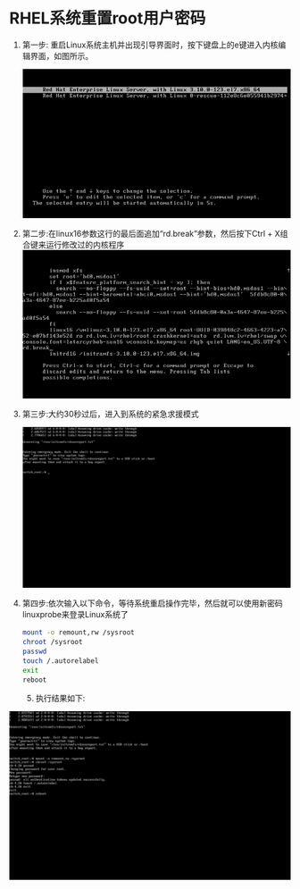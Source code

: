 # RHEL系统重置root用户密码

1. 第一步: 重启Linux系统主机并出现引导界面时，按下键盘上的e键进入内核编辑界面，如图所示。

   ![](/assets/root1.png)

2. 第二步:在linux16参数这行的最后面追加“rd.break”参数，然后按下Ctrl + X组合键来运行修改过的内核程序![](/assets/root2.png)

3. 第三步:大约30秒过后，进入到系统的紧急求援模式

   ![](/assets/root3.png)

4. 第四步:依次输入以下命令，等待系统重启操作完毕，然后就可以使用新密码linuxprobe来登录Linux系统了

   ```bash
   mount -o remount,rw /sysroot
   chroot /sysroot
   passwd
   touch /.autorelabel
   exit
   reboot
   ```

    5. 执行结果如下:

![](/assets/root4.png)

